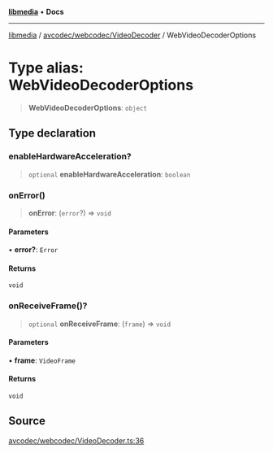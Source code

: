 [**libmedia**](../../../../README.md) • **Docs**

***

[libmedia](../../../../README.md) / [avcodec/webcodec/VideoDecoder](../README.md) / WebVideoDecoderOptions

# Type alias: WebVideoDecoderOptions

> **WebVideoDecoderOptions**: `object`

## Type declaration

### enableHardwareAcceleration?

> `optional` **enableHardwareAcceleration**: `boolean`

### onError()

> **onError**: (`error`?) => `void`

#### Parameters

• **error?**: `Error`

#### Returns

`void`

### onReceiveFrame()?

> `optional` **onReceiveFrame**: (`frame`) => `void`

#### Parameters

• **frame**: `VideoFrame`

#### Returns

`void`

## Source

[avcodec/webcodec/VideoDecoder.ts:36](https://github.com/zhaohappy/libmedia/blob/b4bb608d2b1c00d036d73fc8d222b1a97be53694/src/avcodec/webcodec/VideoDecoder.ts#L36)
